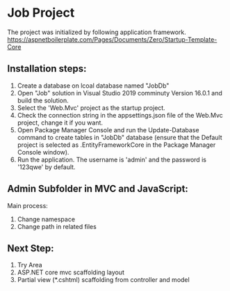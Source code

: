 # Job Project

The project was initialized by following application framework.
https://aspnetboilerplate.com/Pages/Documents/Zero/Startup-Template-Core


## Installation steps:
1. Create a database on lcoal database named "JobDb" 
2. Open "Job" solution in Visual Studio 2019 comminuty Version 16.0.1 and build the solution.
3. Select the 'Web.Mvc' project as the startup project.
4. Check the connection string in the appsettings.json file of the Web.Mvc project, change it if you want.
5. Open Package Manager Console and run the Update-Database command to create tables in "JobDb" database 
(ensure that the Default project is selected as .EntityFrameworkCore in the Package Manager Console window).
6. Run the application. The username is 'admin' and the password is '123qwe' by default. 

## Admin Subfolder in MVC and JavaScript:
Main process:
1. Change namespace
2. Change path in related files  

## Next Step:
1. Try Area
2. ASP.NET core mvc scaffolding layout
3. Partial view (*.cshtml) scaffolding from controller and model
